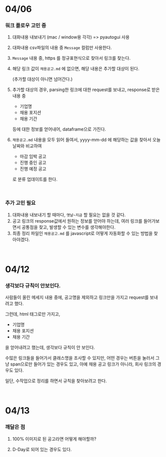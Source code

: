 # 04/06

### 워크 플로우 고민 중



1. 대화내용 내보내기 (mac / window용 각각) => pyautogui 사용

2. 대화내용 csv파일의 내용 중 `Message` 컬럼만 사용한다.

3. `Message` 내용 중, https 를 정규표현식으로 찾아서 링크를 찾는다.

4. 해당 링크 값이 `채용공고.md` 에 없으면, 해당 내용은 추가할 대상이 된다.

   (추가할 대상이 아니면 넘어간다.)

5. 추가할 대상의 경우, parsing한 링크에 대한 request를 보내고, response로 받은 내용 중

   - 기업명
   - 채용 포지션
   - 채용 기간

   등에 대한 정보를 얻어내어, dataframe으로 가진다.

6. `채용공고.md` 내용을 모두 읽어 들여서, yyyy-mm-dd 에 해당하는 값을 찾아서 오늘 날짜와 비교하여 

   - 마감 임박 공고
   - 진행 중인 공고
   - 진행 예정 공고

   로 분류 업데이트를 한다.



<br />

### 추가 고민 필요

1. 대화내용 내보내기 할 때마다, `옛날~지금` 할 필요는 없을 것 같다.
2. 공고 링크의 response값에서 원하는 정보를 얻어야 하는데, 여러 링크를 들어가보면서 공통점을 찾고, 발생할 수 있는 변수를 생각해야한다.
3. 최종 정리 파일인 `채용공고.md` 를 javascript로 어떻게 자동화할 수 있는 방법을 찾아야겠다.





<br />

# 04/12

### 생각보다 규칙이 안보인다.

사람들이 올린 메세지 내용 중에, 공고명을 제외하고 링크만을 가지고 request를 보내려고 했다.

그런데, html 태그로만 가지고,

- 기업명
- 채용 포지션
- 채용 기간

을 얻어내려고 했는데, 생각보다 규칙이 안 보인다.



수많은 링크들을 들어가서 클래스명을 조사할 수 있지만, 어떤 경우는 버튼을 눌러서 그냥 span으로만 들어가 있는 경우도 있고, 아예 채용 공고 링크가 아니라, 회사 링크의 경우도 있다.



일단, 수작업으로 정리를 하면서 규칙을 찾아보려고 한다.







<br />

# 04/13

### 깨달은 점

1. 100% 이미지로 된 공고라면 어떻게 해야할까?

2. D-Day로 되어 있는 경우도 있다.

   